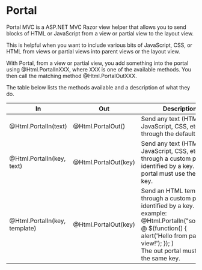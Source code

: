 Portal
======

Portal MVC is a ASP.NET MVC Razor view helper that allows you to send blocks of HTML or JavaScript from a view or partial view to the layout view. 

This is helpful when you want to include various bits of JavaScript, CSS, or HTML from views or partial views into parent views or the layout view.

With Portal, from a view or partial view, you add something into the portal using @Html.PortalInXXX, where XXX is one of the available methods. You then call the matching method @Html.PortalOutXXX.

The table below lists the methods available and a description of what they do.

<table id="portal-doc">
    <thead>
        <tr>
            <th>In</th>
            <th>Out</th>
            <th>Description</th>
        </tr>
    </thead>
    <tbody>
        <tr>
            <td>@Html.PortalIn(text)</td>
            <td>@Html.PortalOut()</td>
            <td>Send any text (HTML, JavaScript, CSS, etc) through the default portal.</td>
        </tr>
        <tr>
            <td>@Html.PortalIn(key, text)</td>
            <td>@Html.PortalOut(key)</td>
            <td>Send any text (HTML, JavaScript, CSS, etc) through a custom portal identified by a key. The out portal must use the same key.</td>
        </tr>
        <tr>
            <td>@Html.PortalIn(key, template)</td>
            <td>@Html.PortalOut(key)</td>
            <td>Send an HTML template through a custom portal identified by a key. For example: 
				<br />
				@Html.PortalIn("somekey", @<text> $(function() { alert('Hello from partial view!'); }); </text>) 
				<br />
				The out portal must use the same key. 
			</td>
        </tr>
    </tbody>
</table>